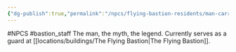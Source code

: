 ```yaml
---
{"dg-publish":true,"permalink":"/npcs/flying-bastion-residents/man-carry-box/"}
---
```


#NPCS #bastion_staff
The man, the myth, the legend. Currently serves as a guard at [[locations/buildings/The Flying Bastion\|The Flying Bastion]].